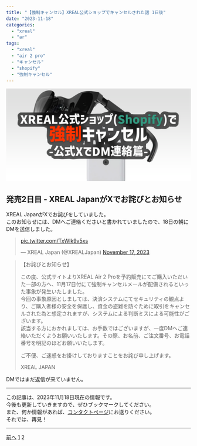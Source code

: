 ```yaml
---
title: "【強制キャンセル】XREAL公式ショップでキャンセルされた話 1日後"
date: "2023-11-18"
categories:
  - "xreal"
  - "ar"
tags:
  - "xreal"
  - "air 2 pro"
  - "キャンセル"
  - "shopify"
  - "強制キャンセル"
---
```


![OGP](./images/ogp2.png)

## 発売2日目 - XREAL JapanがXでお詫びとお知らせ

XREAL JapanがXでお詫びをしていました。  
このお知らせには、DMへご連絡くださいと書かれていましたので、18日の朝にDMを送信しました。

<blockquote class="twitter-tweet"><p lang="zxx" dir="ltr"><a href="https://t.co/TxWlk9v5xs">pic.twitter.com/TxWlk9v5xs</a></p>&mdash; XREAL Japan (@XREALJapan) <a href="https://twitter.com/XREALJapan/status/1725545235613384749?ref_src=twsrc%5Etfw">November 17, 2023</a></blockquote> <script async src="https://platform.twitter.com/widgets.js" charset="utf-8"></script>

> 【お詫びとお知らせ】
>
> この度、公式サイトよりXREAL Air 2 Proを予約販売にてご購入いただいた一部の方へ、11月17日付にて強制キャンセルメールが配備されるといった事象が発生いたしました。  
> 今回の事象原因としましては、決済システムにてセキュリティの観点より、ご購入者様の安全を保護し、資金の盗難を防ぐために取引をキャンセルされた為と想定されますが、システムによる判断ミスによる可能性がございます。  
> 該当する方におかれましては、お手数ではございますが、一度DMへご連絡いただくようお願いいたします。その際、お名前、ご注文番号、お電話番号を明記のほどお願いいたします。
>
> ご不便、ご迷惑をお掛けしておりますことをお詫び申し上げます。
>
> XREAL JAPAN

DMではまだ返信が来ていません。

---

この記事は、2023年11月18日現在の情報です。  
今後も更新していきますので、ぜひブックマークしてください。  
また、何か情報があれば、[コンタクトページ](https://renorari.net/contact.html)にお送りください。  
それでは、再見！

---

<div class="page">
  <a href="./index.md" class="button page-button back">前へ</a>
  <a href="./index.md" class="button page-button">1</a>
  <a class="button page-button disabled">2</a>
</div>

